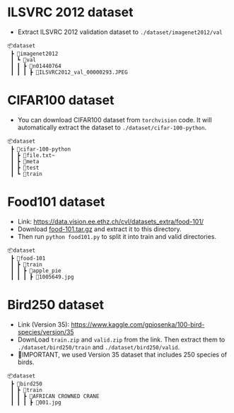 # ILSVRC 2012 dataset
 - Extract ILSVRC 2012 validation dataset to `./dataset/imagenet2012/val`
```
📦dataset
 ┣ 📂imagenet2012
 ┃ ┗ 📂val
 ┃ ┃ ┣ 📂n01440764
 ┃ ┃ ┃ ┣ 📜ILSVRC2012_val_00000293.JPEG
```

# CIFAR100 dataset
 - You can download CIFAR100 dataset from `torchvision` code. It will automatically extract the dataset to `./dataset/cifar-100-python`.
```
📦dataset
 ┣ 📂cifar-100-python
 ┃ ┣ 📜file.txt~
 ┃ ┣ 📜meta
 ┃ ┣ 📜test
 ┃ ┗ 📜train
```

# Food101 dataset
 - Link: https://data.vision.ee.ethz.ch/cvl/datasets_extra/food-101/
 - Download [food-101.tar.gz](http://data.vision.ee.ethz.ch/cvl/food-101.tar.gz) and extract it to this directory.
 - Then run `python food101.py` to split it into train and valid directories.
```
📦dataset
 ┣ 📂food-101
 ┃ ┣ 📂train
 ┃ ┃ ┣ 📂apple_pie
 ┃ ┃ ┃ ┣ 📜1005649.jpg
```

# Bird250 dataset
 - Link (Version 35): https://www.kaggle.com/gpiosenka/100-bird-species/version/35
 - DownLoad `train.zip` and `valid.zip` from the link. Then extract them to `./dataset/bird250/train` and `./dataset/bird250/valid`.
 - 🔴IMPORTANT, we used Version 35 dataset that includes 250 species of birds.
```
📦dataset
 ┣ 📂bird250
 ┃ ┣ 📂train
 ┃ ┃ ┣ 📂AFRICAN CROWNED CRANE
 ┃ ┃ ┃ ┣ 📜001.jpg
```
